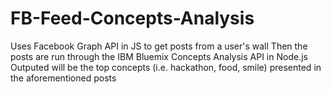 # FB-Feed-Concepts-Analysis

Uses Facebook Graph API in JS to get posts from a user's wall
Then the posts are run through the IBM Bluemix Concepts Analysis API in Node.js
Outputed will be the top concepts (i.e. hackathon, food, smile) presented in the aforementioned posts
